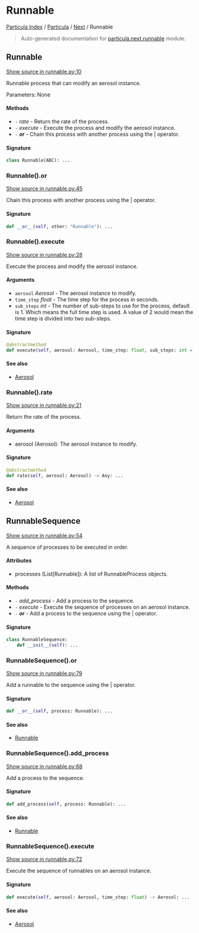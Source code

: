 # Runnable

[Particula Index](../../README.md#particula-index) / [Particula](../index.md#particula) / [Next](./index.md#next) / Runnable

> Auto-generated documentation for [particula.next.runnable](https://github.com/uncscode/particula/blob/main/particula/next/runnable.py) module.

## Runnable

[Show source in runnable.py:10](https://github.com/uncscode/particula/blob/main/particula/next/runnable.py#L10)

Runnable process that can modify an aerosol instance.

Parameters: None

#### Methods

- `-` *rate* - Return the rate of the process.
- `-` *execute* - Execute the process and modify the aerosol instance.
- `-` *__or__* - Chain this process with another process using the | operator.

#### Signature

```python
class Runnable(ABC): ...
```

### Runnable().__or__

[Show source in runnable.py:45](https://github.com/uncscode/particula/blob/main/particula/next/runnable.py#L45)

Chain this process with another process using the | operator.

#### Signature

```python
def __or__(self, other: "Runnable"): ...
```

### Runnable().execute

[Show source in runnable.py:28](https://github.com/uncscode/particula/blob/main/particula/next/runnable.py#L28)

Execute the process and modify the aerosol instance.

#### Arguments

- `aerosol` *Aerosol* - The aerosol instance to modify.
- `time_step` *float* - The time step for the process in seconds.
- `sub_steps` *int* - The number of sub-steps to use for the process,
    default is 1. Which means the full time step is used. A value
    of 2 would mean the time step is divided into two sub-steps.

#### Signature

```python
@abstractmethod
def execute(self, aerosol: Aerosol, time_step: float, sub_steps: int = 1) -> Aerosol: ...
```

#### See also

- [Aerosol](./aerosol.md#aerosol)

### Runnable().rate

[Show source in runnable.py:21](https://github.com/uncscode/particula/blob/main/particula/next/runnable.py#L21)

Return the rate of the process.

#### Arguments

- aerosol (Aerosol): The aerosol instance to modify.

#### Signature

```python
@abstractmethod
def rate(self, aerosol: Aerosol) -> Any: ...
```

#### See also

- [Aerosol](./aerosol.md#aerosol)



## RunnableSequence

[Show source in runnable.py:54](https://github.com/uncscode/particula/blob/main/particula/next/runnable.py#L54)

A sequence of processes to be executed in order.

#### Attributes

- processes (List[Runnable]): A list of RunnableProcess objects.

#### Methods

- `-` *add_process* - Add a process to the sequence.
- `-` *execute* - Execute the sequence of processes on an aerosol instance.
- `-` *__or__* - Add a process to the sequence using the | operator.

#### Signature

```python
class RunnableSequence:
    def __init__(self): ...
```

### RunnableSequence().__or__

[Show source in runnable.py:79](https://github.com/uncscode/particula/blob/main/particula/next/runnable.py#L79)

Add a runnable to the sequence using the | operator.

#### Signature

```python
def __or__(self, process: Runnable): ...
```

#### See also

- [Runnable](#runnable)

### RunnableSequence().add_process

[Show source in runnable.py:68](https://github.com/uncscode/particula/blob/main/particula/next/runnable.py#L68)

Add a process to the sequence.

#### Signature

```python
def add_process(self, process: Runnable): ...
```

#### See also

- [Runnable](#runnable)

### RunnableSequence().execute

[Show source in runnable.py:72](https://github.com/uncscode/particula/blob/main/particula/next/runnable.py#L72)

Execute the sequence of runnables on an aerosol instance.

#### Signature

```python
def execute(self, aerosol: Aerosol, time_step: float) -> Aerosol: ...
```

#### See also

- [Aerosol](./aerosol.md#aerosol)
